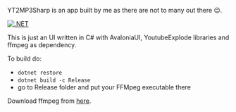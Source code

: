 YT2MP3Sharp is an app built by me as there are not to many out there :wink:.

[![.NET](https://github.com/VLDG2712/YT2MP3Sharp-Avalonia/actions/workflows/dotnet.yml/badge.svg?branch=main)](https://github.com/VLDG2712/YT2MP3Sharp-Avalonia/actions/workflows/dotnet.yml)

This is just an UI  written in C# with AvaloniaUI, YoutubeExplode libraries and ffmpeg as dependency.

To build do:
- ```dotnet restore```
- ```dotnet build -c Release```
- go to Release folder and put your FFMpeg executable there



Download ffmpeg from [here](https://www.ffmpeg.org/download.html).

